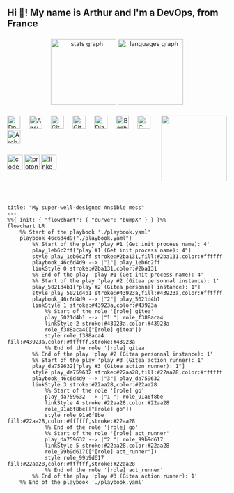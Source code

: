 <h2 align="left">Hi 👋! My name is Arthur and I'm a DevOps, from France</h2>

###

<div align="center">
  <img src="https://github-readme-stats.vercel.app/api?username=boyreau&hide_title=false&hide_rank=true&show_icons=true&include_all_commits=true&count_private=true&disable_animations=false&theme=dracula&locale=en&hide_border=false" height="150" alt="stats graph"  />
  <img src="https://github-readme-stats.vercel.app/api/top-langs?username=boyreau&locale=en&hide_title=false&count_private=false&layout=compact&card_width=320&langs_count=5&theme=dracula&hide_border=false" height="150" alt="languages graph"  />
</div>

###

<img align="right" height="150" src="https://i.imgflip.com/1o3xse.jpg"  />

###

<div align="left">
  <img src="https://cdn.jsdelivr.net/gh/devicons/devicon/icons/docker/docker-original.svg" height="30" alt="Docker logo"  />
  <img width="12" />
  <img src="https://cdn.jsdelivr.net/gh/devicons/devicon/icons/ansible/ansible-original.svg" height="30" alt="Ansible logo"  />
  <img width="12" />
  <img src="https://cdn.jsdelivr.net/gh/devicons/devicon/icons/git/git-original.svg" height="30" alt="Git logo"  />
  <img width="12" />
  <img src="https://cdn.jsdelivr.net/gh/devicons/devicon/icons/githubactions/githubactions-original.svg" height="30" alt="GitHub Actions logo"  />
  <img width="12" />
  <img src="https://cdn.jsdelivr.net/gh/devicons/devicon/icons/django/django-plain.svg" height="30" alt="Django logo"  />
  <img width="12" />
  <img src="https://cdn.jsdelivr.net/gh/devicons/devicon/icons/bash/bash-original.svg" height="30" alt="Bash logo"  />
  <img width="12" />
  <img src="https://cdn.jsdelivr.net/gh/devicons/devicon/icons/c/c-original.svg" height="30" alt="C logo"  />
  <img width="12" />
  <img src="https://cdn.jsdelivr.net/gh/devicons/devicon/icons/archlinux/archlinux-original.svg" height="30" alt="Arch Linux logo"  />
  <img width="12" />
</div>

###

<div align="left">
  <img src="https://img.shields.io/static/v1?message=Codeberg&logo=codeberg&label=&color=4793CC&logoColor=white&labelColor=&style=for-the-badge" height="35" alt="codeberg logo"  />
  <img src="https://img.shields.io/static/v1?message=ProtonMail&logo=protonmail&label=&color=6D4AFF&logoColor=white&labelColor=&style=for-the-badge" height="35" alt="proton mail logo"  />
  <img src="https://img.shields.io/static/v1?message=LinkedIn&logo=linkedin&label=&color=0077B5&logoColor=white&labelColor=&style=for-the-badge" height="35" alt="linkedin logo"  />
</div>

###

<br clear="both">

###
```mermaid
---
title: "My super-well-designed Ansible mess"
---
%%{ init: { "flowchart": { "curve": "bumpX" } } }%%
flowchart LR
	%% Start of the playbook './playbook.yaml'
	playbook_46c6d4d9("./playbook.yaml")
		%% Start of the play 'play #1 (Get init process name): 4'
		play_1eb6c2ff["play #1 (Get init process name): 4"]
		style play_1eb6c2ff stroke:#2ba131,fill:#2ba131,color:#ffffff
		playbook_46c6d4d9 --> |"1"| play_1eb6c2ff
		linkStyle 0 stroke:#2ba131,color:#2ba131
		%% End of the play 'play #1 (Get init process name): 4'
		%% Start of the play 'play #2 (Gitea personnal instance): 1'
		play_5021d4b1["play #2 (Gitea personnal instance): 1"]
		style play_5021d4b1 stroke:#43923a,fill:#43923a,color:#ffffff
		playbook_46c6d4d9 --> |"2"| play_5021d4b1
		linkStyle 1 stroke:#43923a,color:#43923a
			%% Start of the role '[role] gitea'
			play_5021d4b1 --> |"1 "| role_f388aca4
			linkStyle 2 stroke:#43923a,color:#43923a
			role_f388aca4(["[role] gitea"])
			style role_f388aca4 fill:#43923a,color:#ffffff,stroke:#43923a
			%% End of the role '[role] gitea'
		%% End of the play 'play #2 (Gitea personnal instance): 1'
		%% Start of the play 'play #3 (Gitea action runner): 1'
		play_da759632["play #3 (Gitea action runner): 1"]
		style play_da759632 stroke:#22aa28,fill:#22aa28,color:#ffffff
		playbook_46c6d4d9 --> |"3"| play_da759632
		linkStyle 3 stroke:#22aa28,color:#22aa28
			%% Start of the role '[role] go'
			play_da759632 --> |"1 "| role_91a6f8be
			linkStyle 4 stroke:#22aa28,color:#22aa28
			role_91a6f8be(["[role] go"])
			style role_91a6f8be fill:#22aa28,color:#ffffff,stroke:#22aa28
			%% End of the role '[role] go'
			%% Start of the role '[role] act_runner'
			play_da759632 --> |"2 "| role_99b9d617
			linkStyle 5 stroke:#22aa28,color:#22aa28
			role_99b9d617(["[role] act_runner"])
			style role_99b9d617 fill:#22aa28,color:#ffffff,stroke:#22aa28
			%% End of the role '[role] act_runner'
		%% End of the play 'play #3 (Gitea action runner): 1'
	%% End of the playbook './playbook.yaml'

```
